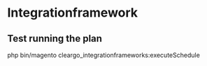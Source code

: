 # Integrationframework


## Test running the plan
php bin/magento cleargo_integrationframeworks:executeSchedule
